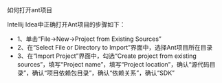 
如何打开ant项目		
	
Intellij Idea中正确打开Ant项目的步骤如下： 	
* 1、单击“File->New->Project from Existing Sources” 		
* 2、在“Select File or Directory to Import”界面中，选择Ant项目所在目录 		
* 3、在“Import Project”界面中，勾选“Create project from existing sources”，填写“Project name”，填写“Project location”，确认“源代码目录”，确认“项目依赖包目录”，确认“依赖关系”，确认“SDK”

